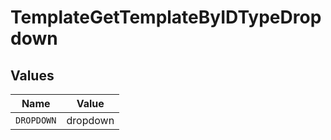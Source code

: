 # TemplateGetTemplateByIDTypeDropdown


## Values

| Name       | Value      |
| ---------- | ---------- |
| `DROPDOWN` | dropdown   |